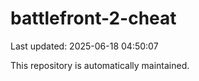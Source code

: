 # battlefront-2-cheat

Last updated: 2025-06-18 04:50:07

This repository is automatically maintained.
